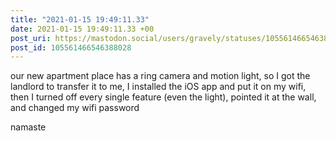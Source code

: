 ```yaml
---
title: "2021-01-15 19:49:11.33"
date: 2021-01-15 19:49:11.33 +00
post_uri: https://mastodon.social/users/gravely/statuses/105561466546388028
post_id: 105561466546388028
---
```

our new apartment place has a ring camera and motion light, so I got the landlord to transfer it to me, I installed the iOS app and put it on my wifi, then I turned off every single feature (even the light), pointed it at the wall, and changed my wifi password

namaste


